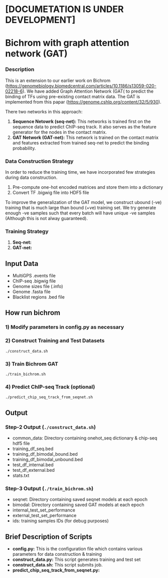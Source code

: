# [DOCUMETATION IS UNDER DEVELOPMENT]

# Bichrom with graph attention network (GAT)

### Description
This is an extension to our earlier work on Bichrom (https://genomebiology.biomedcentral.com/articles/10.1186/s13059-020-02218-6). We have added Graph Attention Network (GAT( to predict the binding of TFs using pre-existing contact matrix data. The GAT is implemented from this papar (https://genome.cshlp.org/content/32/5/930). <br>

There two networks in this approach:
1) **Sequence Netowrk (seq-net):** This networks is trained first on the sequence data to predict ChIP-seq track. It also serves as the feature generator for the nodes in the contact matrix.
2) **GAT Network (GAT-net):** This network is trained on the contact matrix and features extracted from trained seq-net to predict the binding probability.

### Data Construction Strategy
In order to reduce the training time, we have incorporated few strategies during data construction.
1) Pre-compute one-hot encoded matrices and store them into a dictionary
2) Convert TF .bigwig file into HDF5 file

To improve the generalization of the GAT model, we construct ubound (-ve) training that is much large than bound (+ve) training set. We try generate enough -ve samples such that every batch will have unique -ve samples (Although this is not alway guaranteed).

### Training Strategy
1) **Seq-net:**
2) **GAT-net:**

## Input Data

- MultiGPS .events file
- ChIP-seq .bigwig file
- Genome sizes file (.info)
- Genome .fasta file
- Blacklist regions .bed file

## How run bichrom

### 1) Modify parameters in config.py as necessary

### 2) Construct Training and Test Datasets
`./construct_data.sh`

### 3) Train Bichrom GAT
`./train_bichrom.sh`

### 4) Predict ChIP-seq Track (optional)
`./predict_chip_seq_track_from_seqnet.sh`

## Output

### Step-2 Output (`./construct_data.sh`)
- common_data: Directory containing onehot_seq dictionary & chip-seq hdf5 file 
- training_df_seq.bed
- training_df_bimodal_bound.bed
- training_df_bimodal_unbound.bed
- test_df_internal.bed
- test_df_external.bed
- stats.txt

### Step-3 Output (`./train_bichrom.sh`)
- seqnet: Directory containing saved seqnet models at each epoch
- bimodal: Directory containing saved GAT models at each epoch
- internal_test_set_performance
- external_test_set_performance
- ids: training samples IDs (for debug purposes)

## Brief Description of Scripts

- **config.py:** This is the configuration file which contains various parameters for data construction & training
- **construct_data.py:** This script generates training and test set
- **construct_data.sh:** This script submits job.
- **predict_chip_seq_track_from_seqnet.py:** 
